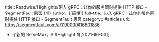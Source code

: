 title:: Readwise/Highlights/带入 gRPC：让你的服务同时提供 HTTP 接口 - SegmentFault 思否 (41)
author:: [[简悦]]
full-title:: 带入 gRPC：让你的服务同时提供 HTTP 接口 - SegmentFault 思否
category:: #articles
url:: https://segmentfault.com/a/1190000016601836

- 个新的 ServeMux，S #Highlight #[[2021-06-03]]